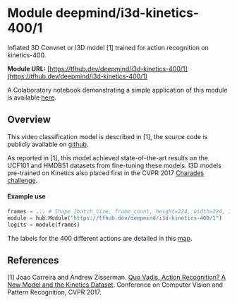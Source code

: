 # Module deepmind/i3d-kinetics-400/1
Inflated 3D Convnet or I3D model [1] trained for action recognition on
kinetics-400.

<!-- dataset: Kinetics-400 -->
<!-- module-type: video-classification -->
<!-- network-architecture: I3D -->

**Module URL:** [https://tfhub.dev/deepmind/i3d-kinetics-400/1](https://tfhub.dev/deepmind/i3d-kinetics-400/1)

A Colaboratory notebook demonstrating a simple application of this module is
available
[here](//colab.research.google.com/github/tensorflow/hub/blob/master/examples/colab/action_recognition_with_tf_hub.ipynb).

## Overview

This video classification model is described in [1], the source code is publicly
available on [github](https://github.com/deepmind/kinetics-i3d).

As reported in [1], this model achieved state-of-the-art results on the UCF101
and HMDB51 datasets from fine-tuning these models. I3D models pre-trained on
Kinetics also placed first in the CVPR 2017 [Charades
challenge](http://vuchallenge.org/charades.html).

#### Example use
```python
frames = ... # Shape [batch_size, frame_count, height=224, width=224, 3]
module = hub.Module("https://tfhub.dev/deepmind/i3d-kinetics-400/1")
logits = module(frames)
```

The labels for the 400 different actions are detailed in this
[map](https://github.com/deepmind/kinetics-i3d/blob/master/data/label_map.txt).

## References
[1] Joao Carreira and Andrew Zisserman.
[Quo Vadis, Action Recognition? A New Model and the Kinetics Dataset](https://arxiv.org/abs/1705.07750).
Conference on Computer Vision and Pattern Recognition, CVPR 2017.
